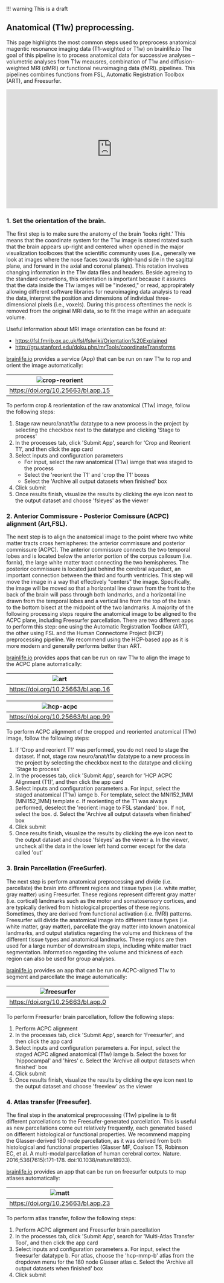 !!! warning
    This is a draft

## Anatomical (T1w) preprocessing.

This page highlights the most common steps used to preprocess anatomical magentic resonance imaging data (T1-weighted or T1w) on brainlife.io The goal of this pipeline is to process anatomical data for successive analyses – volumetric analyses from T1w meausres, combination of T1w and diffusion-weighted MRI (dMRI) or functional neuroimaging data (fMRI). pipelines. This pipelines combines functions from FSL, Automatic Registration Toolbox (ART), and Freesurfer.

<iframe width="560" height="315" src="https://www.youtube.com/embed/hC0Ms3KWD8o" frameborder="0" allow="accelerometer; autoplay; encrypted-media; gyroscope; picture-in-picture" allowfullscreen></iframe>

### 1. Set the orientation of the brain.

The first step is to make sure the anatomy of the brain 'looks right.' This means that the coordinate system for the T1w image is stored rotated such that the brain appears up-right and centered when opened in the major visualization toolboxes that the scientific community uses (i.e., generally we look at images where the nose faces towards right-hand side in the sagittal plane, and forward in the axial and coronal planes). This rotation involves changing information in the T1w data files and headers. Beside agreeing to the standard convetions, this orientation is important because it assures that the data inside the T1w iamges will be "indexed,"  or read, appropirately allowing different software libraries for neuroimaging data analysis to  read the data, interpret the position and dimensions of individual three-dimensional pixels (i.e., voxels). During this process oftentimes the neck is removed from the original MRI data, so to fit the image within an adequate volume.  

Useful information about MRI image orientation can be found at: 
  - https://fsl.fmrib.ox.ac.uk/fsl/fslwiki/Orientation%20Explained 
  - http://gru.stanford.edu/doku.php/mrTools/coordinateTransforms
  
[brainlife.io](https://brainlife.io) provides a service (App) that can be run on raw T1w to rop and orient the image automatically: 

| ![crop-reorient](/docs/img/app.crop-reorient.bl.header.png)|
|------------------------------------|
| https://doi.org/10.25663/bl.app.15 |

To perform crop & reorientation of the raw anatomical (T1w) image, follow the following steps:
1) Stage raw neuro/anat/t1w datatype to a new process in the project by selecting the checkbox next to the datatype and clicking 'Stage to process'
2) In the processes tab, click 'Submit App', search for 'Crop and Reorient T1', and then click the app card
3) Select inputs and configuration parameters
    * For input, select the raw anatomical (T1w) iamge that was staged to the process
    * Select the 'reorient the T1' and 'crop the T1' boxes
    * Select the 'Archive all output datasets when finished' box
4) Click submit
5) Once results finish, visualize the results by clicking the eye icon next to the output dataset and choose 'fsleyes' as the viewer

### 2. Anterior Commissure - Posterior Comissure (ACPC) alignment (Art,FSL).

The next step is to align the anatomical image to the point where two white matter tracts cross hemispheres: the anterior commissure and posterior commissure (ACPC). The anterior commissure connects the two temporal lobes and is located below the anterior portion of the corpus callosum (i.e. fornix), the large white matter tract connecting the two hemispheres. The posterior commissure is located just behind the cerebral aqueduct, an important connection between the third and fourth ventricles. This step will move the image in a way that effectively "centers" the image. Specifically, the image will be moved so that a horizontal line drawn from the front to the back of the brain will pass through both landmarks, and a horizontal line drawn from the temporal lobes and a vertical line from the top of the brain to the bottom bisect at the midpoint of the two landmarks. A majority of the following processing steps require the anatomical image to be aligned to the ACPC plane, including Freesurfer parcellation. There are two different apps to perform this step: one using the Automatic Registration Toolbox (ART), the other using FSL and the Human Connectome Project (HCP) preprocessing pipeline. We recommend using the HCP-based app as it is more modern and generally performs better than ART.

[brainlife.io](https://brainlife.io) provides apps that can be run on raw T1w to align the image to the ACPC plane automatically: 

| ![art](/docs/img/app.art.bl.header.png)|
|------------------------------------|
| https://doi.org/10.25663/bl.app.16 |

| ![hcp-acpc](/docs/img/app.hcp-acpc.bl.header.png)|
|------------------------------------|
| https://doi.org/10.25663/bl.app.99 |

To perform ACPC alignment of the cropped and reoriented anatomical (T1w) image, follow the following steps:
1) If 'Crop and reorient T1' was performed, you do not need to stage the dataset. If not, stage raw neuro/anat/t1w datatype to a new process in the project by selecting the checkbox next to the datatype and clicking 'Stage to process'
2) In the processes tab, click 'Submit App', search for 'HCP ACPC Alignment (T1)', and then click the app card
3) Select inputs and configuration parameters
    a. For input, select the staged anatomical (T1w) iamge
    b. For template, select the MNI152_1MM (MNI152_1MM) template
    c. If reorienting of the T1 was always performed, deselect the 'reorient image to FSL standard' box. If not, select the box.
    d. Select the 'Archive all output datasets when finished' box
4) Click submit
5) Once results finish, visualize the results by clicking the eye icon next to the output dataset and choose 'fsleyes' as the viewer
    a. In the viewer, uncheck all the data in the lower left hand corner except for the data called 'out'

### 3. Brain Parcellation (FreeSurfer).

The next step is perform anatomical preprocessing and divide (i.e. parcellate) the brain into different regions and tissue types (i.e. white matter, gray matter) using Freesurfer. These regions represent different gray matter (i.e. cortical) landmarks such as the motor and somatosensory cortices, and are typically derived from histological properties of these regions. Sometimes, they are derived from functional activation (i.e. fMRI) patterns. Freesurfer will divide the anatomical image into different tissue types (i.e. white matter, gray matter), parcellate the gray matter into known anatomical landmarks, and output statistics regarding the volume and thickness of the different tissue types and anatomical landmarks. These regions are then used for a large number of downstream steps, including white matter tract segmentation. Information regarding the volume and thickness of each region can also be used for group analyses.

[brainlife.io](https://brainlife.io) provides an app that can be run on ACPC-aligned T1w to segment and parcellate the image automatically: 

| ![freesurfer](/docs/img/app.freesurfer.bl.header.png)|
|------------------------------------|
| https://doi.org/10.25663/bl.app.0 |

To perform Freesurfer brain parcellation, follow the following steps:
1) Perform ACPC alignment
2) In the processes tab, click 'Submit App', search for 'Freesurfer', and then click the app card
3) Select inputs and configuration parameters
    a. For input, select the staged ACPC aligned anatomical (T1w) iamge
    b. Select the boxes for 'hippocampal' and 'hires'
    c. Select the 'Archive all output datasets when finished' box
4) Click submit
5) Once results finish, visualize the results by clicking the eye icon next to the output dataset and choose 'freeview' as the viewer

### 4. Atlas transfer (Freesufer).

The final step in the anatomical preprocessing (T1w) pipeline is to fit different parcellations to the Freesufer-generated parcellation. This is useful as new parcellations come out relatively frequently, each generated based on different histological or functional properties. We recommend mapping the Glasser-derived 180 node parcellation, as it was derived from both histological and functional properties (Glasser MF, Coalson TS, Robinson EC, et al. A multi-modal parcellation of human cerebral cortex. Nature. 2016;536(7615):171–178. doi:10.1038/nature18933).

[brainlife.io](https://brainlife.io) provides an app that can be run on freesurfer outputs to map atlases automatically: 

| ![matt](/docs/img/app.matt.bl.header.png)|
|------------------------------------|
| https://doi.org/10.25663/bl.app.23 |

To perform atlas transfer, follow the following steps:
1) Perform ACPC alignment and Freesurfer brain parcellation
2) In the processes tab, click 'Submit App', search for 'Multi-Atlas Transfer Tool', and then click the app card
3) Select inputs and configuration parameters
    a. For input, select the freesurfer datatype
    b. For atlas, choose the 'hcp-mmp-b' atlas from the dropdown menu for the 180 node Glasser atlas
    c. Select the 'Archive all output datasets when finished' box
4) Click submit
